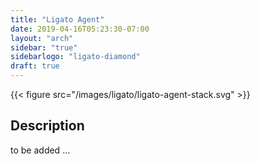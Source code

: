 ```yaml
---
title: "Ligato Agent"
date: 2019-04-16T05:23:30-07:00
layout: "arch"
sidebar: "true"
sidebarlogo: "ligato-diamond"
draft: true
---
```



{{< figure src="/images/ligato/ligato-agent-stack.svg" >}}

## Description

to be added ...